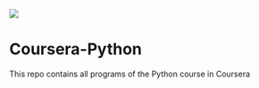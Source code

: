<img src="https://www.python.org/static/community_logos/python-powered-h-140x182.png">

# Coursera-Python 
This repo contains all programs of the Python course in Coursera
